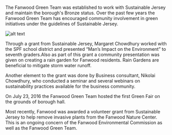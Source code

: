 The Fanwood Green Team was established to work with Sustainable Jersey and maintain the borough's Bronze status.  Over the past few years the Fanwood Green Team has encouraged community involvement in green initiatives under the guidelines of Sustainable Jersey.

![alt text](/assets/img/sustainable_nj_fanwood.JPG "Sustainable NJ Team")

Through a grant from Sustainable Jersey, Margaret Chowdhury worked with the SPF school district and presented “Man’s Impact on the Environment” to seventh graders.Also as part of this grant a community presentation was given on creating a rain garden for Fanwood residents.  Rain Gardens are beneficial to mitigate storm water runoff.

Another element to the grant was done by Business consultant, Nikolai Chowdhury, who conducted a seminar and several webinars on sustainability practices available for the business community. 

On July 23, 2016 the Fanwood Green Team hosted the first Green Fair on the grounds of borough hall.

Most recently, Fanwood was awarded a volunteer grant from Sustainable Jersey to help remove invasive plants from the Fanwood Nature Center.  This is an ongoing concern of the Fanwood Environmental Commission as well as the Fanwood Green Team.
